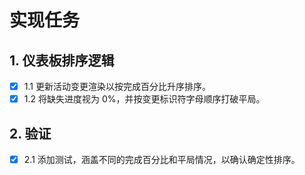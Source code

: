 # 实现任务

## 1. 仪表板排序逻辑
- [x] 1.1 更新活动变更渲染以按完成百分比升序排序。
- [x] 1.2 将缺失进度视为 0%，并按变更标识符字母顺序打破平局。

## 2. 验证
- [x] 2.1 添加测试，涵盖不同的完成百分比和平局情况，以确认确定性排序。
